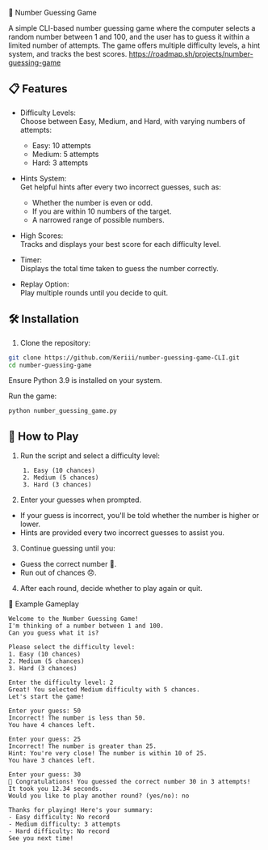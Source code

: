 🎯 Number Guessing Game

A simple CLI-based number guessing game where the computer selects a random number between 1 and 100, and the user has to guess it within a limited number of attempts. The game offers multiple difficulty levels, a hint system, and tracks the best scores.
https://roadmap.sh/projects/number-guessing-game
    
## 📋 Features

- Difficulty Levels:\
Choose between Easy, Medium, and Hard, with varying numbers of attempts:
  - Easy: 10 attempts 
  - Medium: 5 attempts 
  - Hard: 3 attempts

- Hints System:\
Get helpful hints after every two incorrect guesses, such as:
  - Whether the number is even or odd. 
  - If you are within 10 numbers of the target. 
  - A narrowed range of possible numbers.
- High Scores:\
Tracks and displays your best score for each difficulty level.
- Timer:\
Displays the total time taken to guess the number correctly.
- Replay Option:\
Play multiple rounds until you decide to quit.

## 🛠️ Installation

1. Clone the repository:
``` bash
git clone https://github.com/Keriii/number-guessing-game-CLI.git
cd number-guessing-game
```

Ensure Python 3.9 is installed on your system.

Run the game:
```bash
python number_guessing_game.py
```
## 🚀 How to Play
1. Run the script and select a difficulty level:
```
    1. Easy (10 chances)
    2. Medium (5 chances)
    3. Hard (3 chances)
```
2. Enter your guesses when prompted.
- If your guess is incorrect, you'll be told whether the number is higher or lower.
- Hints are provided every two incorrect guesses to assist you.
3. Continue guessing until you:
- Guess the correct number 🎉. 
- Run out of chances 😞.
4. After each round, decide whether to play again or quit.

📝 Example Gameplay
```
Welcome to the Number Guessing Game!
I'm thinking of a number between 1 and 100.
Can you guess what it is?

Please select the difficulty level:
1. Easy (10 chances)
2. Medium (5 chances)
3. Hard (3 chances)

Enter the difficulty level: 2
Great! You selected Medium difficulty with 5 chances.
Let's start the game!

Enter your guess: 50
Incorrect! The number is less than 50.
You have 4 chances left.

Enter your guess: 25
Incorrect! The number is greater than 25.
Hint: You're very close! The number is within 10 of 25.
You have 3 chances left.

Enter your guess: 30
🎉 Congratulations! You guessed the correct number 30 in 3 attempts!
It took you 12.34 seconds.
Would you like to play another round? (yes/no): no

Thanks for playing! Here's your summary:
- Easy difficulty: No record
- Medium difficulty: 3 attempts
- Hard difficulty: No record
See you next time!
```